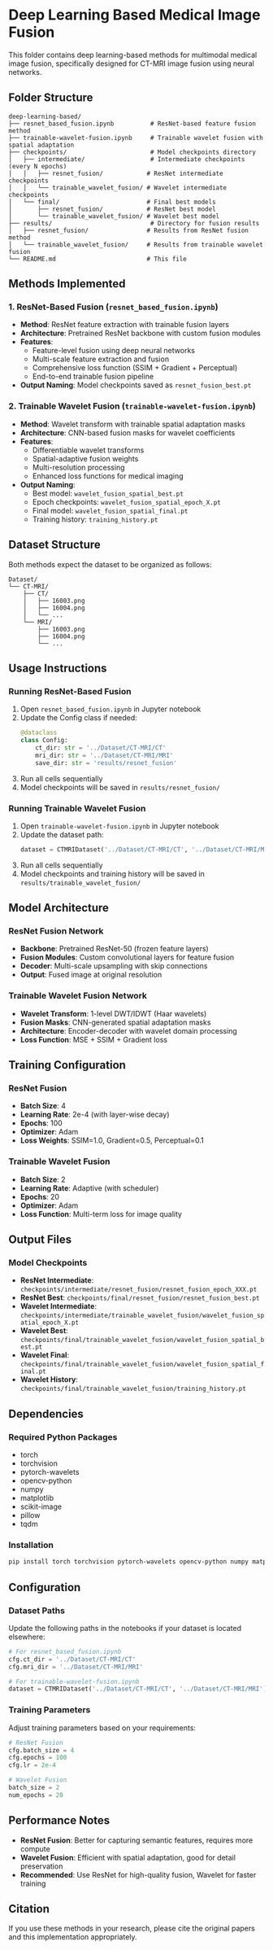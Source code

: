 # Deep Learning Based Medical Image Fusion

This folder contains deep learning-based methods for multimodal medical image fusion, specifically designed for CT-MRI image fusion using neural networks.

## Folder Structure

```
deep-learning-based/
├── resnet_based_fusion.ipynb          # ResNet-based feature fusion method
├── trainable-wavelet-fusion.ipynb     # Trainable wavelet fusion with spatial adaptation
├── checkpoints/                       # Model checkpoints directory
│   ├── intermediate/                  # Intermediate checkpoints (every N epochs)
│   │   ├── resnet_fusion/            # ResNet intermediate checkpoints
│   │   └── trainable_wavelet_fusion/ # Wavelet intermediate checkpoints
│   └── final/                        # Final best models
│       ├── resnet_fusion/            # ResNet best model
│       └── trainable_wavelet_fusion/ # Wavelet best model
├── results/                           # Directory for fusion results
│   ├── resnet_fusion/                # Results from ResNet fusion method
│   └── trainable_wavelet_fusion/     # Results from trainable wavelet fusion
└── README.md                         # This file
```

## Methods Implemented

### 1. ResNet-Based Fusion (`resnet_based_fusion.ipynb`)
- **Method**: ResNet feature extraction with trainable fusion layers
- **Architecture**: Pretrained ResNet backbone with custom fusion modules
- **Features**:
  - Feature-level fusion using deep neural networks
  - Multi-scale feature extraction and fusion
  - Comprehensive loss function (SSIM + Gradient + Perceptual)
  - End-to-end trainable fusion pipeline
- **Output Naming**: Model checkpoints saved as `resnet_fusion_best.pt`

### 2. Trainable Wavelet Fusion (`trainable-wavelet-fusion.ipynb`)
- **Method**: Wavelet transform with trainable spatial adaptation masks
- **Architecture**: CNN-based fusion masks for wavelet coefficients
- **Features**:
  - Differentiable wavelet transforms
  - Spatial-adaptive fusion weights
  - Multi-resolution processing
  - Enhanced loss functions for medical imaging
- **Output Naming**:
  - Best model: `wavelet_fusion_spatial_best.pt`
  - Epoch checkpoints: `wavelet_fusion_spatial_epoch_X.pt`
  - Final model: `wavelet_fusion_spatial_final.pt`
  - Training history: `training_history.pt`

## Dataset Structure

Both methods expect the dataset to be organized as follows:

```
Dataset/
└── CT-MRI/
    ├── CT/
    │   ├── 16003.png
    │   ├── 16004.png
    │   └── ...
    └── MRI/
        ├── 16003.png
        ├── 16004.png
        └── ...
```

## Usage Instructions

### Running ResNet-Based Fusion

1. Open `resnet_based_fusion.ipynb` in Jupyter notebook
2. Update the Config class if needed:
   ```python
   @dataclass
   class Config:
       ct_dir: str = '../Dataset/CT-MRI/CT'
       mri_dir: str = '../Dataset/CT-MRI/MRI'
       save_dir: str = 'results/resnet_fusion'
   ```
3. Run all cells sequentially
4. Model checkpoints will be saved in `results/resnet_fusion/`

### Running Trainable Wavelet Fusion

1. Open `trainable-wavelet-fusion.ipynb` in Jupyter notebook
2. Update the dataset path:
   ```python
   dataset = CTMRIDataset('../Dataset/CT-MRI/CT', '../Dataset/CT-MRI/MRI')
   ```
3. Run all cells sequentially
4. Model checkpoints and training history will be saved in `results/trainable_wavelet_fusion/`

## Model Architecture

### ResNet Fusion Network
- **Backbone**: Pretrained ResNet-50 (frozen feature layers)
- **Fusion Modules**: Custom convolutional layers for feature fusion
- **Decoder**: Multi-scale upsampling with skip connections
- **Output**: Fused image at original resolution

### Trainable Wavelet Fusion Network
- **Wavelet Transform**: 1-level DWT/IDWT (Haar wavelets)
- **Fusion Masks**: CNN-generated spatial adaptation masks
- **Architecture**: Encoder-decoder with wavelet domain processing
- **Loss Function**: MSE + SSIM + Gradient loss

## Training Configuration

### ResNet Fusion
- **Batch Size**: 4
- **Learning Rate**: 2e-4 (with layer-wise decay)
- **Epochs**: 100
- **Optimizer**: Adam
- **Loss Weights**: SSIM=1.0, Gradient=0.5, Perceptual=0.1

### Trainable Wavelet Fusion
- **Batch Size**: 2
- **Learning Rate**: Adaptive (with scheduler)
- **Epochs**: 20
- **Optimizer**: Adam
- **Loss Function**: Multi-term loss for image quality

## Output Files

### Model Checkpoints
- **ResNet Intermediate**: `checkpoints/intermediate/resnet_fusion/resnet_fusion_epoch_XXX.pt`
- **ResNet Best**: `checkpoints/final/resnet_fusion/resnet_fusion_best.pt`
- **Wavelet Intermediate**: `checkpoints/intermediate/trainable_wavelet_fusion/wavelet_fusion_spatial_epoch_X.pt`
- **Wavelet Best**: `checkpoints/final/trainable_wavelet_fusion/wavelet_fusion_spatial_best.pt`
- **Wavelet Final**: `checkpoints/final/trainable_wavelet_fusion/wavelet_fusion_spatial_final.pt`
- **Wavelet History**: `checkpoints/final/trainable_wavelet_fusion/training_history.pt`

## Dependencies

### Required Python Packages
- torch
- torchvision
- pytorch-wavelets
- opencv-python
- numpy
- matplotlib
- scikit-image
- pillow
- tqdm

### Installation
```bash
pip install torch torchvision pytorch-wavelets opencv-python numpy matplotlib scikit-image pillow tqdm
```

## Configuration

### Dataset Paths
Update the following paths in the notebooks if your dataset is located elsewhere:

```python
# For resnet_based_fusion.ipynb
cfg.ct_dir = '../Dataset/CT-MRI/CT'
cfg.mri_dir = '../Dataset/CT-MRI/MRI'

# For trainable-wavelet-fusion.ipynb
dataset = CTMRIDataset('../Dataset/CT-MRI/CT', '../Dataset/CT-MRI/MRI')
```

### Training Parameters
Adjust training parameters based on your requirements:

```python
# ResNet Fusion
cfg.batch_size = 4
cfg.epochs = 100
cfg.lr = 2e-4

# Wavelet Fusion
batch_size = 2
num_epochs = 20
```

## Performance Notes

- **ResNet Fusion**: Better for capturing semantic features, requires more compute
- **Wavelet Fusion**: Efficient with spatial adaptation, good for detail preservation
- **Recommended**: Use ResNet for high-quality fusion, Wavelet for faster training

## Citation

If you use these methods in your research, please cite the original papers and this implementation appropriately.
